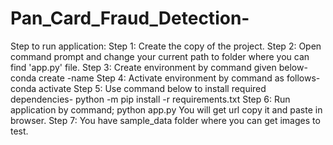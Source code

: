 # Pan_Card_Fraud_Detection-

Step to run application: 
Step 1: Create the copy of the project. 
Step 2: Open command prompt and change your current path to folder where you can find 'app.py' file. 
Step 3: Create environment by command given below- conda create -name 
Step 4: Activate environment by command as follows- conda activate 
Step 5: Use command below to install required dependencies- python -m pip install -r requirements.txt 
Step 6: Run application by command; python app.py You will get url copy it and paste in browser. 
Step 7: You have sample_data folder where you can get images to test.

